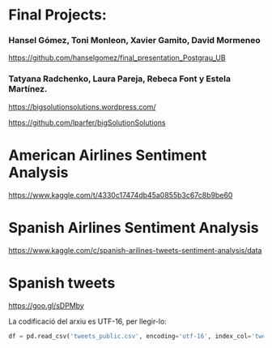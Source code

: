 # Final Projects:
### Hansel Gómez, Toni Monleon, Xavier Gamito, David Mormeneo
https://github.com/hanselgomez/final_presentation_Postgrau_UB
### Tatyana Radchenko, Laura Pareja, Rebeca Font y Estela Martínez.
https://bigsolutionsolutions.wordpress.com/

https://github.com/lparfer/bigSolutionSolutions

# American Airlines Sentiment Analysis

https://www.kaggle.com/t/4330c17474db45a0855b3c67c8b9be60

# Spanish Airlines Sentiment Analysis

https://www.kaggle.com/c/spanish-arilines-tweets-sentiment-analysis/data

# Spanish tweets
https://goo.gl/sDPMby

La codificació del arxiu es UTF-16, per llegir-lo:

```python
df = pd.read_csv('tweets_public.csv', encoding='utf-16', index_col='tweet_id', sep=',')
```
